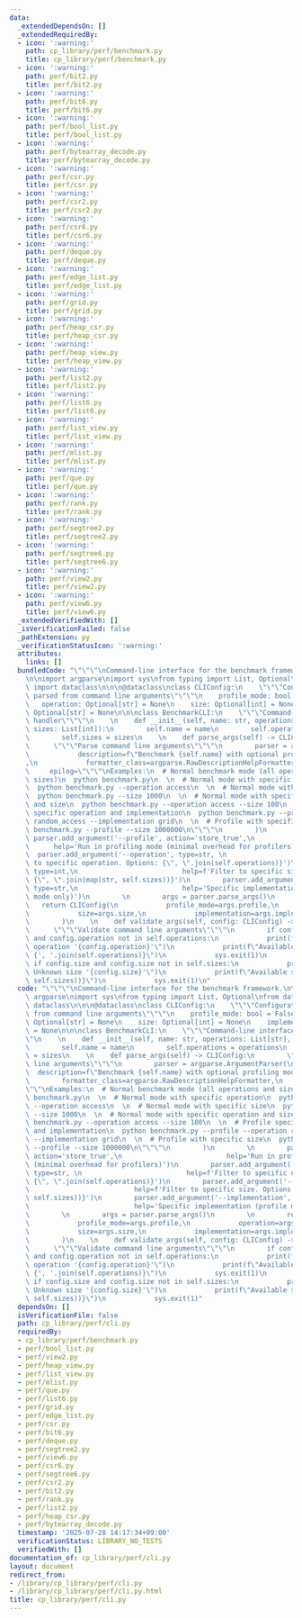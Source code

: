 ```yaml
---
data:
  _extendedDependsOn: []
  _extendedRequiredBy:
  - icon: ':warning:'
    path: cp_library/perf/benchmark.py
    title: cp_library/perf/benchmark.py
  - icon: ':warning:'
    path: perf/bit2.py
    title: perf/bit2.py
  - icon: ':warning:'
    path: perf/bit6.py
    title: perf/bit6.py
  - icon: ':warning:'
    path: perf/bool_list.py
    title: perf/bool_list.py
  - icon: ':warning:'
    path: perf/bytearray_decode.py
    title: perf/bytearray_decode.py
  - icon: ':warning:'
    path: perf/csr.py
    title: perf/csr.py
  - icon: ':warning:'
    path: perf/csr2.py
    title: perf/csr2.py
  - icon: ':warning:'
    path: perf/csr6.py
    title: perf/csr6.py
  - icon: ':warning:'
    path: perf/deque.py
    title: perf/deque.py
  - icon: ':warning:'
    path: perf/edge_list.py
    title: perf/edge_list.py
  - icon: ':warning:'
    path: perf/grid.py
    title: perf/grid.py
  - icon: ':warning:'
    path: perf/heap_csr.py
    title: perf/heap_csr.py
  - icon: ':warning:'
    path: perf/heap_view.py
    title: perf/heap_view.py
  - icon: ':warning:'
    path: perf/list2.py
    title: perf/list2.py
  - icon: ':warning:'
    path: perf/list6.py
    title: perf/list6.py
  - icon: ':warning:'
    path: perf/list_view.py
    title: perf/list_view.py
  - icon: ':warning:'
    path: perf/mlist.py
    title: perf/mlist.py
  - icon: ':warning:'
    path: perf/que.py
    title: perf/que.py
  - icon: ':warning:'
    path: perf/rank.py
    title: perf/rank.py
  - icon: ':warning:'
    path: perf/segtree2.py
    title: perf/segtree2.py
  - icon: ':warning:'
    path: perf/segtree6.py
    title: perf/segtree6.py
  - icon: ':warning:'
    path: perf/view2.py
    title: perf/view2.py
  - icon: ':warning:'
    path: perf/view6.py
    title: perf/view6.py
  _extendedVerifiedWith: []
  _isVerificationFailed: false
  _pathExtension: py
  _verificationStatusIcon: ':warning:'
  attributes:
    links: []
  bundledCode: "\"\"\"\nCommand-line interface for the benchmark framework.\n\"\"\"\
    \n\nimport argparse\nimport sys\nfrom typing import List, Optional\nfrom dataclasses\
    \ import dataclass\n\n\n@dataclass\nclass CLIConfig:\n    \"\"\"Configuration\
    \ parsed from command line arguments\"\"\"\n    profile_mode: bool = False\n \
    \   operation: Optional[str] = None\n    size: Optional[int] = None\n    implementation:\
    \ Optional[str] = None\n\n\nclass BenchmarkCLI:\n    \"\"\"Command-line interface\
    \ handler\"\"\"\n    \n    def __init__(self, name: str, operations: List[str],\
    \ sizes: List[int]):\n        self.name = name\n        self.operations = operations\n\
    \        self.sizes = sizes\n    \n    def parse_args(self) -> CLIConfig:\n  \
    \      \"\"\"Parse command line arguments\"\"\"\n        parser = argparse.ArgumentParser(\n\
    \            description=f\"Benchmark {self.name} with optional profiling mode\"\
    ,\n            formatter_class=argparse.RawDescriptionHelpFormatter,\n       \
    \     epilog=\"\"\"\nExamples:\n  # Normal benchmark mode (all operations and\
    \ sizes)\n  python benchmark.py\n  \n  # Normal mode with specific operation\n\
    \  python benchmark.py --operation access\n  \n  # Normal mode with specific size\n\
    \  python benchmark.py --size 1000\n  \n  # Normal mode with specific operation\
    \ and size\n  python benchmark.py --operation access --size 100\n  \n  # Profile\
    \ specific operation and implementation\n  python benchmark.py --profile --operation\
    \ random_access --implementation grid\n  \n  # Profile with specific size\n  python\
    \ benchmark.py --profile --size 1000000\n\"\"\"\n        )\n        \n       \
    \ parser.add_argument('--profile', action='store_true',\n                    \
    \      help='Run in profiling mode (minimal overhead for profilers)')\n      \
    \  parser.add_argument('--operation', type=str, \n                          help=f'Filter\
    \ to specific operation. Options: {\", \".join(self.operations)}')\n        parser.add_argument('--size',\
    \ type=int,\n                          help=f'Filter to specific size. Options:\
    \ {\", \".join(map(str, self.sizes))}')\n        parser.add_argument('--implementation',\
    \ type=str,\n                          help='Specific implementation (profile\
    \ mode only)')\n        \n        args = parser.parse_args()\n        \n     \
    \   return CLIConfig(\n            profile_mode=args.profile,\n            operation=args.operation,\n\
    \            size=args.size,\n            implementation=args.implementation\n\
    \        )\n    \n    def validate_args(self, config: CLIConfig) -> None:\n  \
    \      \"\"\"Validate command line arguments\"\"\"\n        if config.operation\
    \ and config.operation not in self.operations:\n            print(f\"Error: Unknown\
    \ operation '{config.operation}'\")\n            print(f\"Available operations:\
    \ {', '.join(self.operations)}\")\n            sys.exit(1)\n        \n       \
    \ if config.size and config.size not in self.sizes:\n            print(f\"Error:\
    \ Unknown size '{config.size}'\")\n            print(f\"Available sizes: {', '.join(map(str,\
    \ self.sizes))}\")\n            sys.exit(1)\n"
  code: "\"\"\"\nCommand-line interface for the benchmark framework.\n\"\"\"\n\nimport\
    \ argparse\nimport sys\nfrom typing import List, Optional\nfrom dataclasses import\
    \ dataclass\n\n\n@dataclass\nclass CLIConfig:\n    \"\"\"Configuration parsed\
    \ from command line arguments\"\"\"\n    profile_mode: bool = False\n    operation:\
    \ Optional[str] = None\n    size: Optional[int] = None\n    implementation: Optional[str]\
    \ = None\n\n\nclass BenchmarkCLI:\n    \"\"\"Command-line interface handler\"\"\
    \"\n    \n    def __init__(self, name: str, operations: List[str], sizes: List[int]):\n\
    \        self.name = name\n        self.operations = operations\n        self.sizes\
    \ = sizes\n    \n    def parse_args(self) -> CLIConfig:\n        \"\"\"Parse command\
    \ line arguments\"\"\"\n        parser = argparse.ArgumentParser(\n          \
    \  description=f\"Benchmark {self.name} with optional profiling mode\",\n    \
    \        formatter_class=argparse.RawDescriptionHelpFormatter,\n            epilog=\"\
    \"\"\nExamples:\n  # Normal benchmark mode (all operations and sizes)\n  python\
    \ benchmark.py\n  \n  # Normal mode with specific operation\n  python benchmark.py\
    \ --operation access\n  \n  # Normal mode with specific size\n  python benchmark.py\
    \ --size 1000\n  \n  # Normal mode with specific operation and size\n  python\
    \ benchmark.py --operation access --size 100\n  \n  # Profile specific operation\
    \ and implementation\n  python benchmark.py --profile --operation random_access\
    \ --implementation grid\n  \n  # Profile with specific size\n  python benchmark.py\
    \ --profile --size 1000000\n\"\"\"\n        )\n        \n        parser.add_argument('--profile',\
    \ action='store_true',\n                          help='Run in profiling mode\
    \ (minimal overhead for profilers)')\n        parser.add_argument('--operation',\
    \ type=str, \n                          help=f'Filter to specific operation. Options:\
    \ {\", \".join(self.operations)}')\n        parser.add_argument('--size', type=int,\n\
    \                          help=f'Filter to specific size. Options: {\", \".join(map(str,\
    \ self.sizes))}')\n        parser.add_argument('--implementation', type=str,\n\
    \                          help='Specific implementation (profile mode only)')\n\
    \        \n        args = parser.parse_args()\n        \n        return CLIConfig(\n\
    \            profile_mode=args.profile,\n            operation=args.operation,\n\
    \            size=args.size,\n            implementation=args.implementation\n\
    \        )\n    \n    def validate_args(self, config: CLIConfig) -> None:\n  \
    \      \"\"\"Validate command line arguments\"\"\"\n        if config.operation\
    \ and config.operation not in self.operations:\n            print(f\"Error: Unknown\
    \ operation '{config.operation}'\")\n            print(f\"Available operations:\
    \ {', '.join(self.operations)}\")\n            sys.exit(1)\n        \n       \
    \ if config.size and config.size not in self.sizes:\n            print(f\"Error:\
    \ Unknown size '{config.size}'\")\n            print(f\"Available sizes: {', '.join(map(str,\
    \ self.sizes))}\")\n            sys.exit(1)"
  dependsOn: []
  isVerificationFile: false
  path: cp_library/perf/cli.py
  requiredBy:
  - cp_library/perf/benchmark.py
  - perf/bool_list.py
  - perf/view2.py
  - perf/heap_view.py
  - perf/list_view.py
  - perf/mlist.py
  - perf/que.py
  - perf/list6.py
  - perf/grid.py
  - perf/edge_list.py
  - perf/csr.py
  - perf/bit6.py
  - perf/deque.py
  - perf/segtree2.py
  - perf/view6.py
  - perf/csr6.py
  - perf/segtree6.py
  - perf/csr2.py
  - perf/bit2.py
  - perf/rank.py
  - perf/list2.py
  - perf/heap_csr.py
  - perf/bytearray_decode.py
  timestamp: '2025-07-28 14:17:34+09:00'
  verificationStatus: LIBRARY_NO_TESTS
  verifiedWith: []
documentation_of: cp_library/perf/cli.py
layout: document
redirect_from:
- /library/cp_library/perf/cli.py
- /library/cp_library/perf/cli.py.html
title: cp_library/perf/cli.py
---
```

